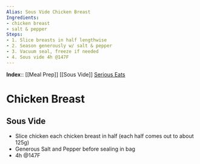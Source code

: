 ```yaml
---
Alias: Sous Vide Chicken Breast
Ingredients:
- chicken breast
- salt & pepper
Steps:
- 1. Slice breasts in half lengthwise
- 2. Season generously w/ salt & pepper 
- 3. Vacuum seal, freeze if needed
- 4. Sous vide 4h @147F
---
```

**Index**:: [[Meal Prep]]
[[Sous Vide]]
[Serious Eats](https://www.seriouseats.com/sous-vide-chicken-breast-recipe)

# Chicken Breast
## Sous Vide
- Slice chicken each chicken breast in half (each half comes out to about 125g)
- Generous Salt and Pepper before sealing in bag
- 4h @147F